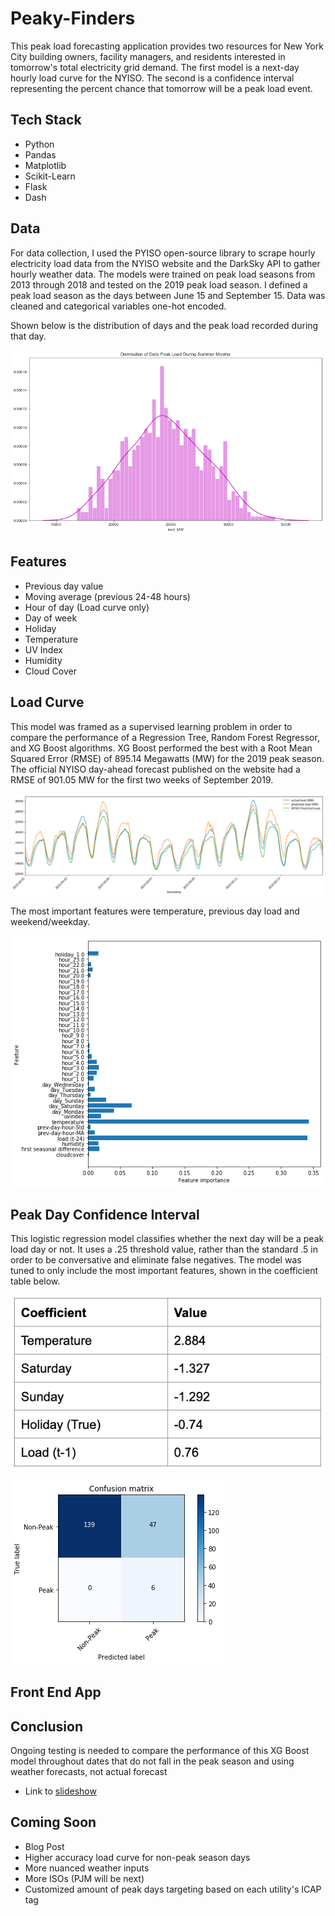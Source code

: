 # Peaky-Finders

This peak load forecasting application provides two resources for New York City building owners, facility managers, and residents interested in tomorrow's total electricity grid demand. The first model is a next-day hourly load curve for the NYISO. The second is a confidence interval representing the percent chance that tomorrow will be a peak load event. 

## Tech Stack

- Python 
- Pandas
- Matplotlib
- Scikit-Learn
- Flask
- Dash 

## Data

For data collection, I used the PYISO open-source library to scrape hourly electricity load data from the NYISO website and the DarkSky API to gather hourly weather data. The models were trained on peak load seasons from 2013 through 2018 and tested on the 2019 peak load season. I defined a peak load season as the days between June 15 and September 15. Data was cleaned and categorical variables one-hot encoded. 

Shown below is the distribution of days and the peak load recorded during that day. 

![Distribution of Summer Days](images/peak_day_distribution.png)

## Features

- Previous day value
- Moving average (previous 24-48 hours) 
- Hour of day (Load curve only)
- Day of week 
- Holiday
- Temperature
- UV Index
- Humidity
- Cloud Cover


## Load Curve 

This model was framed as a supervised learning problem in order to compare the performance of a Regression Tree, Random Forest Regressor, and XG Boost algorithms. XG Boost performed the best with a Root Mean Squared Error (RMSE) of 895.14 Megawatts (MW) for the 2019 peak season. The official NYISO day-ahead forecast published on the website had a RMSE of 901.05 MW for the first two weeks of September 2019.

![Illustration of load forecasts for early September 2019](images/load_forecast_illustration.png)

The most important features were temperature, previous day load and weekend/weekday.  

![XG Boost Feature Importance](images/xg_boost_feature_importance.png)


## Peak Day Confidence Interval 

This logistic regression model classifies whether the next day will be a peak load day or not. It uses a .25 threshold value, rather than the standard .5 in order to be conversative and eliminate false negatives. The model was tuned to only include the most important features, shown in the coefficient table below. 

![Coefficients](images/coefficients.png)

![Results](images/confusion_matrix_log.png)

## Front End App

## Conclusion

Ongoing testing is needed to compare the performance of this XG Boost model throughout dates that do not fall in the peak season and using weather forecasts, not actual forecast 

- Link to [slideshow](https://docs.google.com/presentation/d/1AdA7OE8VJQxQF6DAVs81xLXPfjvnHUb99oBfRkqpB7M/edit#slide=id.g6bd401033a_0_275) 

## Coming Soon 
- Blog Post 
- Higher accuracy load curve for non-peak season days 
- More nuanced weather inputs
- More ISOs (PJM will be next)
- Customized amount of peak days targeting based on each utility's ICAP tag 
